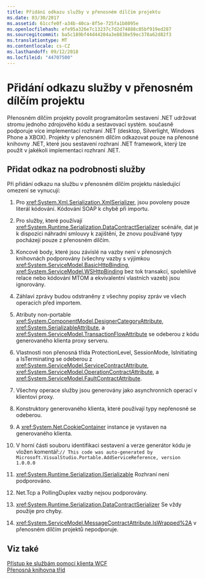 ```yaml
---
title: Přidání odkazu služby v přenosném dílčím projektu
ms.date: 03/30/2017
ms.assetid: 61ccfe0f-a34b-40ca-8f5e-725fa1b8095e
ms.openlocfilehash: efe95a326e7c13237c7d2d74888c85bf919ed287
ms.sourcegitcommit: ba5c189bf44d44204a3e8838e59ec378a62d82f3
ms.translationtype: MT
ms.contentlocale: cs-CZ
ms.lasthandoff: 09/12/2018
ms.locfileid: "44707500"
---
```

# <a name="add-service-reference-in-a-portable-subset-project"></a>Přidání odkazu služby v přenosném dílčím projektu
Přenosném dílčím projekty povolit programátorům sestavení .NET udržovat stromu jednoho zdrojového kódu a sestavovací systém. současně podporuje více implementací rozhraní .NET (desktop, Silverlight, Windows Phone a XBOX). Projekty v přenosném dílčím odkazovat pouze na přenosné knihovny .NET, které jsou sestavení rozhraní .NET framework, který lze použít v jakékoli implementaci rozhraní .NET.  
  
## <a name="add-service-reference-details"></a>Přidat odkaz na podrobnosti služby  
 Při přidání odkazu na službu v přenosném dílčím projektu následující omezení se vynucují:  
  
1.  Pro <xref:System.Xml.Serialization.XmlSerializer>, jsou povoleny pouze literál kódování. Kódování SOAP k chybě při importu.  
  
2.  Pro služby, které používají <xref:System.Runtime.Serialization.DataContractSerializer> scénáře, dat je k dispozici náhradní smlouvy k zajištění, že znovu používané typy pocházejí pouze z přenosném dílčím.  
  
3.  Koncové body, které jsou závislé na vazby není v přenosných knihovnách podporovány (všechny vazby s výjimkou <xref:System.ServiceModel.BasicHttpBinding>, <xref:System.ServiceModel.WSHttpBinding> bez tok transakcí, spolehlivé relace nebo kódování MTOM a ekvivalentní vlastních vazeb) jsou ignorovány.  
  
4.  Záhlaví zprávy budou odstraněny z všechny popisy zpráv ve všech operacích před importem.  
  
5.  Atributy non-portable <xref:System.ComponentModel.DesignerCategoryAttribute>, <xref:System.SerializableAttribute>, a <xref:System.ServiceModel.TransactionFlowAttribute> se odeberou z kódu generovaného klienta proxy serveru.  
  
6.  Vlastnosti non přenosná třída ProtectionLevel, SessionMode, IsInitiating a IsTerminating se odeberou z <xref:System.ServiceModel.ServiceContractAttribute>, <xref:System.ServiceModel.OperationContractAttribute>, a <xref:System.ServiceModel.FaultContractAttribute>.  
  
7.  Všechny operace služby jsou generovány jako asynchronních operací v klientovi proxy.  
  
8.  Konstruktory generovaného klienta, které používají typy nepřenosné se odeberou.  
  
9. A <xref:System.Net.CookieContainer> instance je vystaven na generovaného klienta.  
  
10. V horní části souboru identifikaci sestavení a verze generátor kódu je vložen komentář:`// This code was auto-generated by Microsoft.VisualStudio.Portable.AddServiceReference, version 1.0.0.0`  
  
11. <xref:System.Runtime.Serialization.ISerializable> Rozhraní není podporováno.  
  
12. Net.Tcp a PollingDuplex vazby nejsou podporovány.  
  
13. <xref:System.Runtime.Serialization.DataContractSerializer> Se vždy použije pro chyby.  
  
14. <xref:System.ServiceModel.MessageContractAttribute.IsWrapped%2A> v přenosném dílčím projektů nepodporuje.  
  
## <a name="see-also"></a>Viz také  
 [Přístup ke službám pomocí klienta WCF](../../../docs/framework/wcf/accessing-services-using-a-wcf-client.md)  
 [Přenosná knihovna tříd](../../standard/cross-platform/cross-platform-development-with-the-portable-class-library.md)
